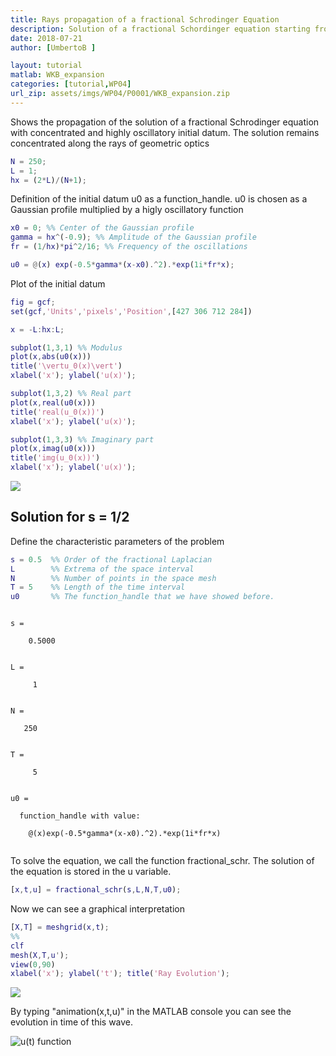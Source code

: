 ```yaml
---
title: Rays propagation of a fractional Schrodinger Equation
description: Solution of a fractional Schordinger equation starting from a concentrated and highly oscillatory initial datum, and display of its propagation properties along the rays of geometric optics 
date: 2018-07-21
author: [UmbertoB ]

layout: tutorial
matlab: WKB_expansion
categories: [tutorial,WP04]
url_zip: assets/imgs/WP04/P0001/WKB_expansion.zip
---
```


Shows the propagation of the solution of a fractional Schrodinger equation with concentrated and highly oscillatory initial datum. The solution remains concentrated along the rays of geometric optics

```matlab
N = 250;
L = 1;
hx = (2*L)/(N+1);
```


Definition of the initial datum u0 as a function_handle. u0 is chosen as a Gaussian profile multiplied by a higly oscillatory function

```matlab
x0 = 0; %% Center of the Gaussian profile
gamma = hx^(-0.9); %% Amplitude of the Gaussian profile
fr = (1/hx)*pi^2/16; %% Frequency of the oscillations
```

```matlab
u0 = @(x) exp(-0.5*gamma*(x-x0).^2).*exp(1i*fr*x);
```


Plot of the initial datum

```matlab
fig = gcf;
set(gcf,'Units','pixels','Position',[427 306 712 284])

x = -L:hx:L;

subplot(1,3,1) %% Modulus
plot(x,abs(u0(x)))
title('\vertu_0(x)\vert')
xlabel('x'); ylabel('u(x)');

subplot(1,3,2) %% Real part
plot(x,real(u0(x)))
title('real(u_0(x))')
xlabel('x'); ylabel('u(x)');

subplot(1,3,3) %% Imaginary part
plot(x,imag(u0(x)))
title('img(u_0(x))')
xlabel('x'); ylabel('u(x)');
```


![]({{site.url}}{{site.baseurl}}/assets/imgs/WP04/P0001/copiaRM_01.png)


## Solution for s = 1/2


Define the characteristic parameters of the problem

```matlab
s = 0.5  %% Order of the fractional Laplacian
L        %% Extrema of the space interval
N        %% Number of points in the space mesh
T = 5    %% Length of the time interval
u0       %% The function_handle that we have showed before.
```


```

s =

    0.5000


L =

     1


N =

   250


T =

     5


u0 =

  function_handle with value:

    @(x)exp(-0.5*gamma*(x-x0).^2).*exp(1i*fr*x)


```


To solve the equation, we call the function fractional_schr. The solution of the equation is stored in the u variable.

```matlab
[x,t,u] = fractional_schr(s,L,N,T,u0);
```


Now we can see a graphical interpretation

```matlab
[X,T] = meshgrid(x,t);
%%
clf
mesh(X,T,u');
view(0,90)
xlabel('x'); ylabel('t'); title('Ray Evolution');
```


![]({{site.url}}{{site.baseurl}}/assets/imgs/WP04/P0001/copiaRM_02.png)

By typing "animation(x,t,u)" in the MATLAB console you can see the evolution in time of this wave.


![$$u(t)$$ function]({{site.url}}{{site.baseurl}}/assets/imgs/WP04/P0001/wave.gif)


